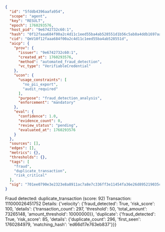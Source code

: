 ```json
{
  "id": "5fddb4396aafa954",
  "scope": "agent",
  "key": "RESULT",
  "epoch": 1760293576,
  "host_pid": "9e6742732c60:1",
  "hash": "0f12faaa684f00a2c4d11c1eed55ba4ab528551d1b56c5ab8a4ddb1697aa44a7",
  "cid": "QmV10f12faaa684f00a2c4d11c1eed55ba4ab528551d",
  "aicp": {
    "prov": {
      "issuer": "9e6742732c60:1",
      "created_at": 1760293576,
      "method": "automated_fraud_detection",
      "vc_type": "VerifiableCredential"
    },
    "ucon": {
      "usage_constraints": [
        "no_pii_export",
        "audit_required"
      ],
      "purpose": "fraud_detection_analysis",
      "enforcement": "mandatory"
    },
    "eval": {
      "confidence": 1.0,
      "evidence_count": 0,
      "review_status": "pending",
      "evaluated_at": 1760293576
    }
  },
  "sources": [],
  "edges": [],
  "metrics": {},
  "thresholds": {},
  "tags": [
    "fraud",
    "duplicate_transaction",
    "risk_critical"
  ],
  "sig": "701ee0790e3e2323e8a8911ac7a8e7c336ff3e11454fa36e26d895219035cc40"
}
```

Fraud detected: duplicate_transaction (score: 92)
Transaction: 111000026451752
Details: {'velocity': {'fraud_detected': True, 'risk_score': 100, 'details': {'transaction_count': 297, 'threshold': 50, 'total_amount': 73265148, 'amount_threshold': 10000000}}, 'duplicate': {'fraud_detected': True, 'risk_score': 85, 'details': {'duplicate_count': 296, 'first_seen': 1760284979, 'matching_hash': 'ed66d17e763eb837'}}}